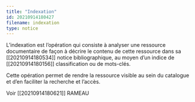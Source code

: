 ```yaml
---
title: "Indexation"
id: 20210914180427
filename: indexation
type: notice
---
```


L’indexation est l’opération qui consiste à analyser une ressource documentaire de façon à décrire le contenu de cette ressource dans sa [[20210914180534]] notice bibliographique, au moyen d’un indice de [[20210914180156]] classification ou de mots-clés.

Cette opération permet de rendre la ressource visible au sein du catalogue et d’en faciliter la recherche et l’accès.

Voir [[20210914180621]] RAMEAU

